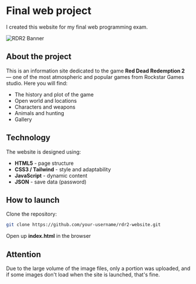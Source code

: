 # Final web project
I created this website for my final web programming exam.

![RDR2 Banner](https://upload.wikimedia.org/wikipedia/en/4/44/Red_Dead_Redemption_II.jpg)
## About the project

This is an information site dedicated to the game **Red Dead Redemption 2** — one of the most atmospheric and popular games from Rockstar Games studio. Here you will find:

-  The history and plot of the game
-  Open world and locations
-  Characters and weapons
-  Animals and hunting
-  Gallery 

## Technology

The website is designed using:

- **HTML5** - page structure  
- **CSS3 / Tailwind** - style and adaptability  
- **JavaScript** - dynamic content
- **JSON** - save data (password)


## How to launch
Clone the repository:
```bash
git clone https://github.com/your-username/rdr2-website.git
```

Open up **index.html** in the browser

## Attention
Due to the large volume of the image files, only a portion was uploaded, and if some images don't load when the site is launched, that's fine.



